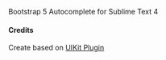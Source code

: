 Bootstrap 5 Autocomplete for Sublime Text 4

#### Credits

Create based on [UIKit Plugin](https://github.com/uikit/uikit-sublime)
